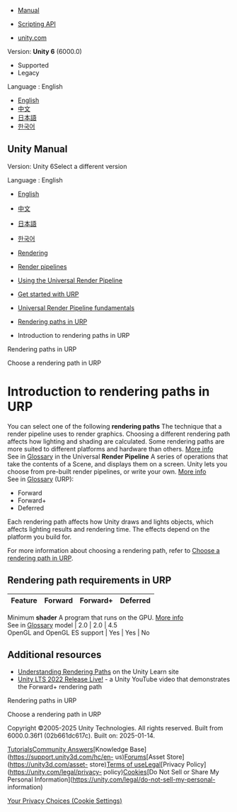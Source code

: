[](https://docs.unity3d.com)

  * [Manual](../Manual/index.html)
  * [Scripting API](../ScriptReference/index.html)

  * [unity.com](https://unity.com/)

Version: **Unity 6** (6000.0)

  * Supported
  * Legacy

Language : English

  * [English](/Manual/urp/rendering-paths-introduction-urp.html)
  * [中文](/cn/current/Manual/urp/rendering-paths-introduction-urp.html)
  * [日本語](/ja/current/Manual/urp/rendering-paths-introduction-urp.html)
  * [한국어](/kr/current/Manual/urp/rendering-paths-introduction-urp.html)

[](https://docs.unity3d.com)

## Unity Manual

Version: Unity 6Select a different version

Language : English

  * [English](/Manual/urp/rendering-paths-introduction-urp.html)
  * [中文](/cn/current/Manual/urp/rendering-paths-introduction-urp.html)
  * [日本語](/ja/current/Manual/urp/rendering-paths-introduction-urp.html)
  * [한국어](/kr/current/Manual/urp/rendering-paths-introduction-urp.html)

  * [Rendering](../rendering-and-post-processing.html)
  * [Render pipelines](../render-pipelines.html)
  * [Using the Universal Render Pipeline](../universal-render-pipeline.html)
  * [Get started with URP](../urp/introduction-landing.html)
  * [Universal Render Pipeline fundamentals](../urp/urp-concepts.html)
  * [Rendering paths in URP](../urp/rendering-paths-landing.html)
  * Introduction to rendering paths in URP

[](../urp/rendering-paths-landing.html)

Rendering paths in URP

[](../urp/rendering-paths-comparison.html)

Choose a rendering path in URP

# Introduction to rendering paths in URP

You can select one of the following **rendering paths** The technique that a
render pipeline uses to render graphics. Choosing a different rendering path
affects how lighting and shading are calculated. Some rendering paths are more
suited to different platforms and hardware than others. [More
info](../RenderingPaths.html)  
See in [Glossary](../Glossary.html#RenderingPath) in the Universal **Render
Pipeline** A series of operations that take the contents of a Scene, and
displays them on a screen. Unity lets you choose from pre-built render
pipelines, or write your own. [More info](../render-pipelines.html)  
See in [Glossary](../Glossary.html#Renderpipeline) (URP):

  * Forward
  * Forward+
  * Deferred

Each rendering path affects how Unity draws and lights objects, which affects
lighting results and rendering time. The effects depend on the platform you
build for.

For more information about choosing a rendering path, refer to [Choose a
rendering path in URP](rendering-paths-comparison.html).

## Rendering path requirements in URP

**Feature** | **Forward** | **Forward+** | **Deferred**  
---|---|---|---  
Minimum **shader** A program that runs on the GPU. [More
info](../Shaders.html)  
See in [Glossary](../Glossary.html#Shader) model | 2.0 | 2.0 | 4.5  
OpenGL and OpenGL ES support | Yes | Yes | No  
  
## Additional resources

  * [Understanding Rendering Paths](https://learn.unity.com/tutorial/understanding-rendering-paths) on the Unity Learn site
  * [Unity LTS 2022 Release Live!](https://www.youtube.com/watch?v=oUQapNQgpRI&t=8183s) \- a Unity YouTube video that demonstrates the Forward+ rendering path

[](../urp/rendering-paths-landing.html)

Rendering paths in URP

[](../urp/rendering-paths-comparison.html)

Choose a rendering path in URP

Copyright ©2005-2025 Unity Technologies. All rights reserved. Built from
6000.0.36f1 (02b661dc617c). Built on: 2025-01-14.

[Tutorials](https://learn.unity.com/)[Community
Answers](https://answers.unity3d.com)[Knowledge
Base](https://support.unity3d.com/hc/en-
us)[Forums](https://forum.unity3d.com)[Asset Store](https://unity3d.com/asset-
store)[Terms of
use](https://docs.unity3d.com/Manual/TermsOfUse.html)[Legal](https://unity.com/legal)[Privacy
Policy](https://unity.com/legal/privacy-
policy)[Cookies](https://unity.com/legal/cookie-policy)[Do Not Sell or Share
My Personal Information](https://unity.com/legal/do-not-sell-my-personal-
information)

[Your Privacy Choices (Cookie Settings)](javascript:void\(0\);)

